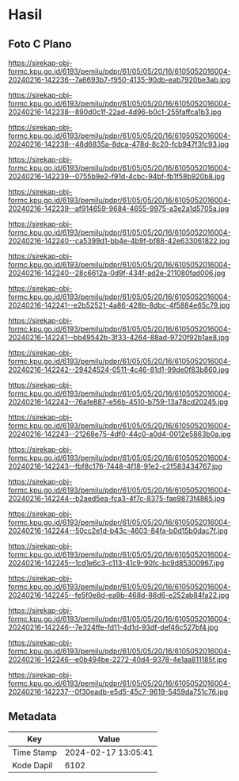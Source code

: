 # Hasil

## Foto C Plano

https://sirekap-obj-formc.kpu.go.id/6193/pemilu/pdpr/61/05/05/20/16/6105052016004-20240216-142236--7a6693b7-f950-4135-90db-eab7920be3ab.jpg

https://sirekap-obj-formc.kpu.go.id/6193/pemilu/pdpr/61/05/05/20/16/6105052016004-20240216-142238--890d0c1f-22ad-4d96-b0c1-255faffca1b3.jpg

https://sirekap-obj-formc.kpu.go.id/6193/pemilu/pdpr/61/05/05/20/16/6105052016004-20240216-142238--48d6835a-8dca-478d-8c20-fcb947f3fc93.jpg

https://sirekap-obj-formc.kpu.go.id/6193/pemilu/pdpr/61/05/05/20/16/6105052016004-20240216-142239--0755b9e2-f91d-4cbc-94bf-fb1f58b920b8.jpg

https://sirekap-obj-formc.kpu.go.id/6193/pemilu/pdpr/61/05/05/20/16/6105052016004-20240216-142239--af914659-9684-4655-9975-a3e2a1d5705a.jpg

https://sirekap-obj-formc.kpu.go.id/6193/pemilu/pdpr/61/05/05/20/16/6105052016004-20240216-142240--ca5399d1-bb4e-4b9f-bf88-42e633061822.jpg

https://sirekap-obj-formc.kpu.go.id/6193/pemilu/pdpr/61/05/05/20/16/6105052016004-20240216-142240--28c6612a-0d9f-434f-ad2e-211080fad006.jpg

https://sirekap-obj-formc.kpu.go.id/6193/pemilu/pdpr/61/05/05/20/16/6105052016004-20240216-142241--e2b52521-4a86-428b-8dbc-4f5884e65c79.jpg

https://sirekap-obj-formc.kpu.go.id/6193/pemilu/pdpr/61/05/05/20/16/6105052016004-20240216-142241--bb49542b-3f33-4264-88ad-9720f92b1ae8.jpg

https://sirekap-obj-formc.kpu.go.id/6193/pemilu/pdpr/61/05/05/20/16/6105052016004-20240216-142242--29424524-0511-4c46-81d1-99de0f83b860.jpg

https://sirekap-obj-formc.kpu.go.id/6193/pemilu/pdpr/61/05/05/20/16/6105052016004-20240216-142242--76afe887-e56b-4510-b759-13a78cd20245.jpg

https://sirekap-obj-formc.kpu.go.id/6193/pemilu/pdpr/61/05/05/20/16/6105052016004-20240216-142243--21268e75-4df0-44c0-a0d4-0012e5863b0a.jpg

https://sirekap-obj-formc.kpu.go.id/6193/pemilu/pdpr/61/05/05/20/16/6105052016004-20240216-142243--fbf8c176-7448-4f18-91e2-c2f583434767.jpg

https://sirekap-obj-formc.kpu.go.id/6193/pemilu/pdpr/61/05/05/20/16/6105052016004-20240216-142244--b2aed5ea-fca3-4f7c-8375-fae9873f4865.jpg

https://sirekap-obj-formc.kpu.go.id/6193/pemilu/pdpr/61/05/05/20/16/6105052016004-20240216-142244--50cc2e1d-b43c-4603-84fa-b0d15b0dac7f.jpg

https://sirekap-obj-formc.kpu.go.id/6193/pemilu/pdpr/61/05/05/20/16/6105052016004-20240216-142245--1cd1e6c3-c113-41c9-90fc-bc9d85300967.jpg

https://sirekap-obj-formc.kpu.go.id/6193/pemilu/pdpr/61/05/05/20/16/6105052016004-20240216-142245--fe5f0e8d-ea9b-468d-86d6-e252ab84fa22.jpg

https://sirekap-obj-formc.kpu.go.id/6193/pemilu/pdpr/61/05/05/20/16/6105052016004-20240216-142246--7e324ffe-fd11-4d1d-93df-def46c527bf4.jpg

https://sirekap-obj-formc.kpu.go.id/6193/pemilu/pdpr/61/05/05/20/16/6105052016004-20240216-142246--e0b494be-2272-40d4-9378-4e1aa811185f.jpg

https://sirekap-obj-formc.kpu.go.id/6193/pemilu/pdpr/61/05/05/20/16/6105052016004-20240216-142237--0f30eadb-e5d5-45c7-9619-5459da751c76.jpg


## Metadata

| Key        | Value               |
| ---------- | ------------------- |
| Time Stamp | 2024-02-17 13:05:41 |
| Kode Dapil | 6102                |



